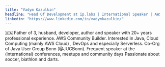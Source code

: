 ```yaml
---
title: "Vadym Kazulkin" 
headline: "Head Of Development at ip.labs | International Speaker | AWS Serverless Hero"
linkedin: "https://www.linkedin.com/in/vadymkazulkin/"
---
```


🇺🇦 Father of 3, husband, developer, author and speaker with 20+ years professional experience. AWS Community Builder.
Interested in Java, Cloud Computing (mainly AWS Cloud) , DevOps and especially Serverless.
Co-Org of Java User Group Bonn (@JUGBonn).
Frequent speaker at the (international) conferences, meetups and community days
Passionate about soccer, biathlon and darts.
